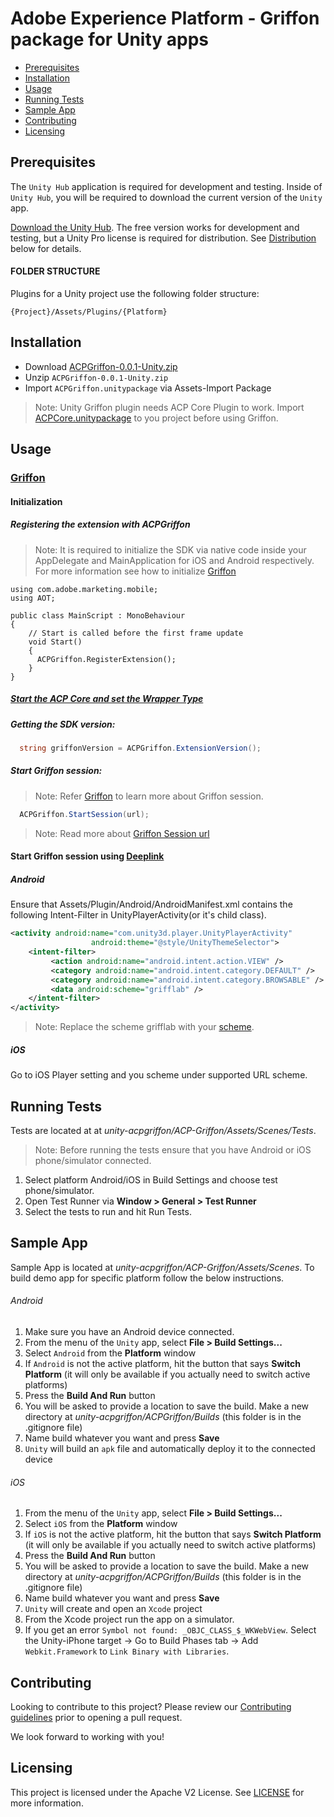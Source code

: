 # Adobe Experience Platform - Griffon package for Unity apps

- [Prerequisites](#prerequisites)
- [Installation](#installation)
- [Usage](#usage)
- [Running Tests](#running-tests)
- [Sample App](#sample-app)
- [Contributing](#contributing)
- [Licensing](#licensing)

## Prerequisites

The `Unity Hub` application is required for development and testing. Inside of `Unity Hub`, you will be required to download the current version of the `Unity` app.

[Download the Unity Hub](http://unity3d.com/unity/download). The free version works for development and testing, but a Unity Pro license is required for distribution. See [Distribution](#distribution) below for details.

#### FOLDER STRUCTURE
Plugins for a Unity project use the following folder structure:

`{Project}/Assets/Plugins/{Platform}`

## Installation

- Download [ACPGriffon-0.0.1-Unity.zip](https://github.com/adobe/unity-acpgriffon/tree/master/bin/ACPGriffon-0.0.1-Unity.zip) 
- Unzip `ACPGriffon-0.0.1-Unity.zip`
- Import `ACPGriffon.unitypackage` via Assets-Import Package
> Note: Unity Griffon plugin needs ACP Core Plugin to work. Import [ACPCore.unitypackage](https://github.com/adobe/unity-acpcore#installation) to you project before using Griffon.

## Usage

### [Griffon](https://aep-sdks.gitbook.io/docs/beta/project-griffon)

#### Initialization

##### Registering the extension with ACPGriffon
> Note: It is required to initialize the SDK via native code inside your AppDelegate and MainApplication for iOS and Android respectively. For more information see how to initialize [Griffon](https://aep-sdks.gitbook.io/docs/beta/project-griffon/set-up-project-griffon#add-project-griffon-extension-to-your-app)
```
using com.adobe.marketing.mobile;
using AOT;

public class MainScript : MonoBehaviour
{
    // Start is called before the first frame update
    void Start()
    {   
      ACPGriffon.RegisterExtension();
    }
}
```

##### [Start the ACP Core and set the Wrapper Type](https://github.com/adobe/unity-acpcore/blob/master/README.md#core)

##### Getting the SDK version:
```cs
  string griffonVersion = ACPGriffon.ExtensionVersion();
```

##### Start Griffon session:
> Note: Refer [Griffon](https://aep-sdks.gitbook.io/docs/beta/project-griffon/set-up-project-griffon#add-project-griffon-extension-to-your-app) to learn more about Griffon session.
```cs
  ACPGriffon.StartSession(url);
```
> Note: Read more about [Griffon Session url](https://aep-sdks.gitbook.io/docs/beta/project-griffon/using-project-griffon#connecting-to-a-session)

#### Start Griffon session using [Deeplink](https://aep-sdks.gitbook.io/docs/beta/project-griffon/using-project-griffon#connecting-to-a-session)

##### Android
Ensure that Assets/Plugin/Android/AndroidManifest.xml contains the following Intent-Filter in UnityPlayerActivity(or it's child class).
```xml
<activity android:name="com.unity3d.player.UnityPlayerActivity"
                  android:theme="@style/UnityThemeSelector">
    <intent-filter>
         <action android:name="android.intent.action.VIEW" />
         <category android:name="android.intent.category.DEFAULT" />
         <category android:name="android.intent.category.BROWSABLE" />
         <data android:scheme="grifflab" />
    </intent-filter>
</activity>    
```
> Note: Replace the scheme grifflab with your [scheme](https://aep-sdks.gitbook.io/docs/beta/project-griffon/using-project-griffon#creating-sessions).

##### iOS
Go to iOS Player setting and you scheme under supported URL scheme.

## Running Tests
Tests are located at at *unity-acpgriffon/ACP-Griffon/Assets/Scenes/Tests*.
> Note: Before running the tests ensure that you have Android or iOS phone/simulator connected.

1. Select platform Android/iOS in Build Settings and choose test phone/simulator.
1. Open Test Runner via __Window > General > Test Runner__
1. Select the tests to run and hit Run Tests.

## Sample App
Sample App is located at *unity-acpgriffon/ACP-Griffon/Assets/Scenes*.
To build demo app for specific platform follow the below instructions.

###### Android
1. Make sure you have an Android device connected.
1. From the menu of the `Unity` app, select __File > Build Settings...__
1. Select `Android` from the __Platform__ window
1. If `Android` is not the active platform, hit the button that says __Switch Platform__ (it will only be available if you actually need to switch active platforms)
1. Press the __Build And Run__ button
1. You will be asked to provide a location to save the build. Make a new directory at *unity-acpgriffon/ACPGriffon/Builds* (this folder is in the .gitignore file)
1. Name build whatever you want and press __Save__
1. `Unity` will build an `apk` file and automatically deploy it to the connected device

###### iOS
1. From the menu of the `Unity` app, select __File > Build Settings...__
1. Select `iOS` from the __Platform__ window
1. If `iOS` is not the active platform, hit the button that says __Switch Platform__ (it will only be available if you actually need to switch active platforms)
1. Press the __Build And Run__ button
1. You will be asked to provide a location to save the build. Make a new directory at *unity-acpgriffon/ACPGriffon/Builds* (this folder is in the .gitignore file)
1. Name build whatever you want and press __Save__
1. `Unity` will create and open an `Xcode` project
1. From the Xcode project run the app on a simulator.
1. If you get an error `Symbol not found: _OBJC_CLASS_$_WKWebView`. Select the Unity-iPhone target -> Go to Build Phases tab -> Add `Webkit.Framework` to `Link Binary with Libraries`.


## Contributing

Looking to contribute to this project? Please review our [Contributing guidelines](.github/CONTRIBUTING.md) prior to opening a pull request.  

We look forward to working with you!

## Licensing
This project is licensed under the Apache V2 License. See [LICENSE](LICENSE) for more information.
